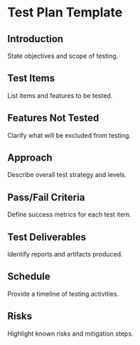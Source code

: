 # Test Plan Template

## Introduction
State objectives and scope of testing.

## Test Items
List items and features to be tested.

## Features Not Tested
Clarify what will be excluded from testing.

## Approach
Describe overall test strategy and levels.

## Pass/Fail Criteria
Define success metrics for each test item.

## Test Deliverables
Identify reports and artifacts produced.

## Schedule
Provide a timeline of testing activities.

## Risks
Highlight known risks and mitigation steps.
